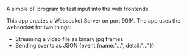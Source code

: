A simple oF program to test input into the web frontends.

This app creates a Websocket Server on port 9091.
The app uses the websocket for two things:

* Streaming a video file as binary jpg frames
* Sending events as JSON {event:{name:"...", detail:"..."}}
